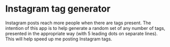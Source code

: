 # Instagram tag generator

Instagram posts reach more people when there are tags present. The intention
of this app is to help generate a random set of any number of tags, presented
in the appropriate way (with 5 leading dots on separate lines). This will
help speed up me posting Instagram tags.
